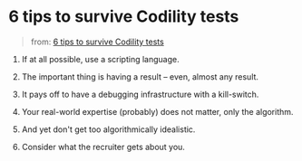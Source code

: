 # 6 tips to survive Codility tests 

> from: [6 tips to survive Codility tests](http://hmijailblog.blogspot.com/2015/07/6-hints-for-surviving-codility-tests.html)

1. If at all possible, use a scripting language.

2. The important thing is having a result – even, almost any result.

3. It pays off to have a debugging infrastructure with a kill-switch.

4. Your real-world expertise (probably) does not matter, only the algorithm. 

5. And yet don't get too algorithmically idealistic.

6. Consider what the recruiter gets about you.
